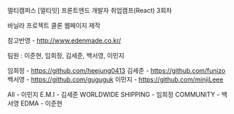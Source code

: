 멀티캠퍼스 [멀티잇] 프론트엔드 개발자 취업캠프(React) 3회차 

바닐라 프로젝트
클론 웹페이지 제작

참고반영 - http://www.edenmade.co.kr/

팀원 : 이준현, 임희정, 김세준, 백서영, 이민지

임희정 - https://github.com/heejung0413
김세준 - https://github.com/funizo
백서영 - https://github.com/guguguk
이민지 - https://github.com/minjiLeee

All - 이민지
E.M.I - 김세준
WORLDWIDE SHIPPING - 임희정
COMMUNITY - 백서영
EDMA - 이준현